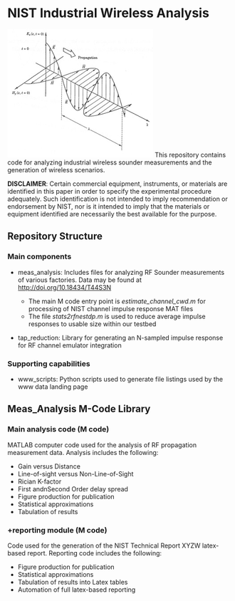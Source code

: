 # NIST Industrial Wireless Analysis
![EM Wave](images/EMwave.jpg) This repository contains code for analyzing industrial wireless sounder measurements
and the generation of wireless scenarios.

**DISCLAIMER**: Certain commercial equipment, instruments, or materials are identified in this paper in order to specify the experimental procedure adequately. Such identification is not intended to imply recommendation or endorsement by NIST, nor is it intended to imply that the materials or equipment identified are necessarily the best available for the purpose.

## Repository Structure
### Main components
* meas_analysis:    Includes files for analyzing RF Sounder measurements of various factories. 
  Data may be found at http://doi.org/10.18434/T44S3N
  * The main M code entry point is *estimate_channel_cwd.m* for processing of NIST channel impulse response MAT files
  * The file *stats2rfnestdp.m* is used to reduce average impulse responses to usable size within our testbed

* tap_reduction:    Library for generating an N-sampled impulse response for RF channel emulator integration

### Supporting capabilities
* www_scripts:      Python scripts used to generate file listings used by the www data landing page

## Meas_Analysis M-Code Library
### Main analysis code (M code)
MATLAB computer code used for the analysis of RF propagation measurement data.  Analysis includes the following:
* Gain versus Distance
* Line-of-sight versus Non-Line-of-Sight
* Rician K-factor
* First andnSecond Order delay spread
* Figure production for publication
* Statistical approximations
* Tabulation of results

### +reporting module (M code)
Code used for the generation of the NIST Technical Report XYZW latex-based report. Reporting code includes the following:
* Figure production for publication
* Statistical approximations
* Tabulation of results into Latex tables
* Automation of full latex-based reporting




